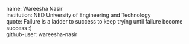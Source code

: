 name: Wareesha Nasir\
institution: NED University of Engineering and Technology\
quote: Failure is a ladder to success to keep trying until failure become success :)\
github-user: wareesha-nasir
